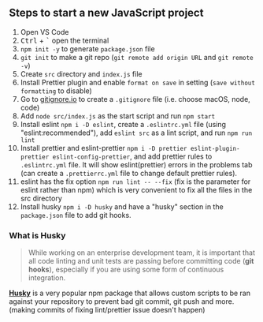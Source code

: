 ## Steps to start a new JavaScript project

1. Open VS Code
2. <kbd>Ctrl</kbd> + <kbd>`</kbd> open the terminal
3. `npm init -y` to generate `package.json` file
4. `git init` to make a git repo (`git remote add origin URL` and `git remote -v`)
5. Create `src` directory and `index.js` file
6. Install Prettier plugin and enable `format on save` in setting (`save without formatting` to disable)
7. Go to [gitignore.io](https://www.gitignore.io/) to create a `.gitignore` file (i.e. choose macOS, node, code)
8. Add `node src/index.js` as the start script and run `npm start`
9. Install eslint `npm i -D eslint`, create a `.eslintrc.yml` file (using "eslint:recommended"), add `eslint src` as a lint script, and run `npm run lint`
10. Install prettier and eslint-prettier `npm i -D prettier eslint-plugin-prettier eslint-config-prettier`, and add prettier rules to `.eslintrc.yml` file. It will show eslint(prettier) errors in the problems tab (can create a `.prettierrc.yml` file to change default prettier rules).
11. eslint has the fix option `npm run lint -- --fix` (fix is the parameter for eslint rather than npm) which is very convenient to fix all the files in the src directory
12. Install husky `npm i -D husky` and have a "husky" section in the `package.json` file to add git hooks.

### What is Husky

> While working on an enterprise development team, it is important that all code linting and unit tests are passing before committing code (**git hooks**), especially if you are using some form of continuous integration.

[**Husky**](https://github.com/typicode/husky) is a very popular npm package that allows custom scripts to be ran against your repository to prevent bad git commit, git push and more. (making commits of fixing lint/prettier issue doesn't happen)
